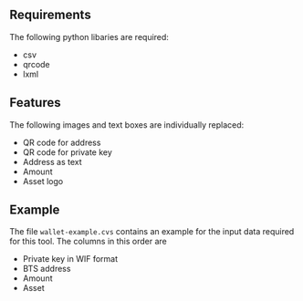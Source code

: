 ## Requirements ##
The following python libaries are required:
* csv
* qrcode
* lxml

## Features ##
The following images and text boxes are individually replaced:
* QR code for address
* QR code for private key
* Address as text
* Amount
* Asset logo

## Example ##
The file `wallet-example.cvs` contains an example for the input data required
for this tool. The columns in this order are

* Private key in WIF format
* BTS address
* Amount
* Asset
